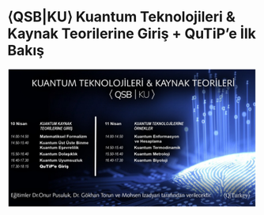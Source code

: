 # ⟨QSB|KU⟩ Kuantum Teknolojileri & Kaynak Teorilerine Giriş + QuTiP’e İlk Bakış

![Program Posteri](poster.jpeg?raw=true "Poster")
